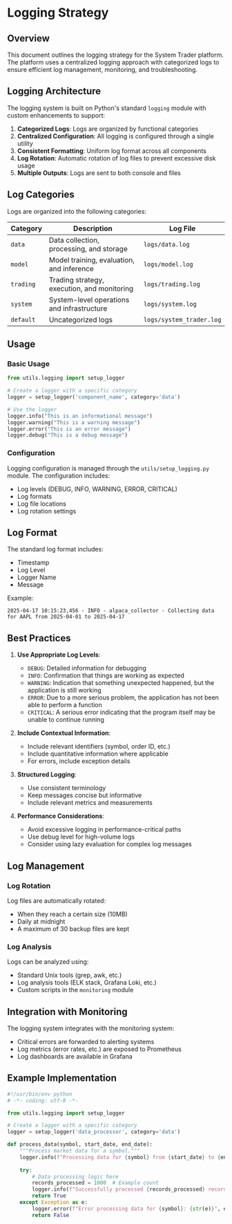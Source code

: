 # Logging Strategy

## Overview

This document outlines the logging strategy for the System Trader platform. The platform uses a centralized logging approach with categorized logs to ensure efficient log management, monitoring, and troubleshooting.

## Logging Architecture

The logging system is built on Python's standard `logging` module with custom enhancements to support:

1. **Categorized Logs**: Logs are organized by functional categories
2. **Centralized Configuration**: All logging is configured through a single utility
3. **Consistent Formatting**: Uniform log format across all components
4. **Log Rotation**: Automatic rotation of log files to prevent excessive disk usage
5. **Multiple Outputs**: Logs are sent to both console and files

## Log Categories

Logs are organized into the following categories:

| Category | Description | Log File |
|----------|-------------|----------|
| `data` | Data collection, processing, and storage | `logs/data.log` |
| `model` | Model training, evaluation, and inference | `logs/model.log` |
| `trading` | Trading strategy, execution, and monitoring | `logs/trading.log` |
| `system` | System-level operations and infrastructure | `logs/system.log` |
| `default` | Uncategorized logs | `logs/system_trader.log` |

## Usage

### Basic Usage

```python
from utils.logging import setup_logger

# Create a logger with a specific category
logger = setup_logger('component_name', category='data')

# Use the logger
logger.info("This is an informational message")
logger.warning("This is a warning message")
logger.error("This is an error message")
logger.debug("This is a debug message")
```

### Configuration

Logging configuration is managed through the `utils/setup_logging.py` module. The configuration includes:

- Log levels (DEBUG, INFO, WARNING, ERROR, CRITICAL)
- Log formats
- Log file locations
- Log rotation settings

## Log Format

The standard log format includes:

- Timestamp
- Log Level
- Logger Name
- Message

Example:
```
2025-04-17 10:15:23,456 - INFO - alpaca_collector - Collecting data for AAPL from 2025-04-01 to 2025-04-17
```

## Best Practices

1. **Use Appropriate Log Levels**:
   - `DEBUG`: Detailed information for debugging
   - `INFO`: Confirmation that things are working as expected
   - `WARNING`: Indication that something unexpected happened, but the application is still working
   - `ERROR`: Due to a more serious problem, the application has not been able to perform a function
   - `CRITICAL`: A serious error indicating that the program itself may be unable to continue running

2. **Include Contextual Information**:
   - Include relevant identifiers (symbol, order ID, etc.)
   - Include quantitative information where applicable
   - For errors, include exception details

3. **Structured Logging**:
   - Use consistent terminology
   - Keep messages concise but informative
   - Include relevant metrics and measurements

4. **Performance Considerations**:
   - Avoid excessive logging in performance-critical paths
   - Use debug level for high-volume logs
   - Consider using lazy evaluation for complex log messages

## Log Management

### Log Rotation

Log files are automatically rotated:
- When they reach a certain size (10MB)
- Daily at midnight
- A maximum of 30 backup files are kept

### Log Analysis

Logs can be analyzed using:
- Standard Unix tools (grep, awk, etc.)
- Log analysis tools (ELK stack, Grafana Loki, etc.)
- Custom scripts in the `monitoring` module

## Integration with Monitoring

The logging system integrates with the monitoring system:
- Critical errors are forwarded to alerting systems
- Log metrics (error rates, etc.) are exposed to Prometheus
- Log dashboards are available in Grafana

## Example Implementation

```python
#!/usr/bin/env python
# -*- coding: utf-8 -*-

from utils.logging import setup_logger

# Create a logger with a specific category
logger = setup_logger('data_processor', category='data')

def process_data(symbol, start_date, end_date):
    """Process market data for a symbol."""
    logger.info(f"Processing data for {symbol} from {start_date} to {end_date}")
    
    try:
        # Data processing logic here
        records_processed = 1000  # Example count
        logger.info(f"Successfully processed {records_processed} records for {symbol}")
        return True
    except Exception as e:
        logger.error(f"Error processing data for {symbol}: {str(e)}", exc_info=True)
        return False
